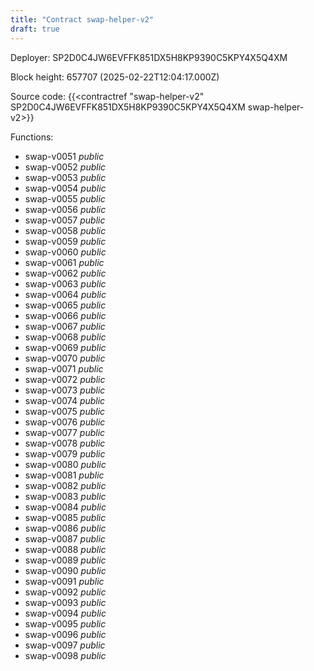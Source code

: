 ```yaml
---
title: "Contract swap-helper-v2"
draft: true
---
```

Deployer: SP2D0C4JW6EVFFK851DX5H8KP9390C5KPY4X5Q4XM


 



Block height: 657707 (2025-02-22T12:04:17.000Z)

Source code: {{<contractref "swap-helper-v2" SP2D0C4JW6EVFFK851DX5H8KP9390C5KPY4X5Q4XM swap-helper-v2>}}

Functions:

* swap-v0051 _public_
* swap-v0052 _public_
* swap-v0053 _public_
* swap-v0054 _public_
* swap-v0055 _public_
* swap-v0056 _public_
* swap-v0057 _public_
* swap-v0058 _public_
* swap-v0059 _public_
* swap-v0060 _public_
* swap-v0061 _public_
* swap-v0062 _public_
* swap-v0063 _public_
* swap-v0064 _public_
* swap-v0065 _public_
* swap-v0066 _public_
* swap-v0067 _public_
* swap-v0068 _public_
* swap-v0069 _public_
* swap-v0070 _public_
* swap-v0071 _public_
* swap-v0072 _public_
* swap-v0073 _public_
* swap-v0074 _public_
* swap-v0075 _public_
* swap-v0076 _public_
* swap-v0077 _public_
* swap-v0078 _public_
* swap-v0079 _public_
* swap-v0080 _public_
* swap-v0081 _public_
* swap-v0082 _public_
* swap-v0083 _public_
* swap-v0084 _public_
* swap-v0085 _public_
* swap-v0086 _public_
* swap-v0087 _public_
* swap-v0088 _public_
* swap-v0089 _public_
* swap-v0090 _public_
* swap-v0091 _public_
* swap-v0092 _public_
* swap-v0093 _public_
* swap-v0094 _public_
* swap-v0095 _public_
* swap-v0096 _public_
* swap-v0097 _public_
* swap-v0098 _public_
